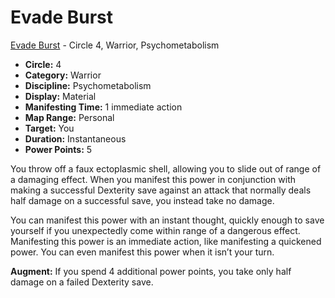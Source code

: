 # Evade Burst

[Evade Burst](/Psionics/E/EvadeBurst.md) - Circle 4, Warrior, Psychometabolism

- **Circle:** 4
- **Category:** Warrior
- **Discipline:** Psychometabolism
- **Display:** Material
- **Manifesting Time:** 1 immediate action
- **Map Range:** Personal
- **Target:** You
- **Duration:** Instantaneous
- **Power Points:** 5

You throw off a faux ectoplasmic shell, allowing you to slide out of range of a damaging effect. When you manifest this power in conjunction with making a successful Dexterity save against an attack that normally deals half damage on a successful save, you instead take no damage.

You can manifest this power with an instant thought, quickly enough to save yourself if you unexpectedly come within range of a dangerous effect. Manifesting this power is an immediate action, like manifesting a quickened power. You can even manifest this power when it isn’t your turn.

**Augment:** If you spend 4 additional power points, you take only half damage on a failed Dexterity save.
